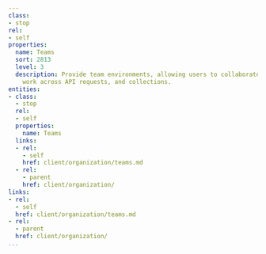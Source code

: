 ```yaml
---
class:
- stop
rel:
- self
properties:
  name: Teams
  sort: 2813
  level: 3
  description: Provide team environments, allowing users to collaborate, share and
    work across API requests, and collections.
entities:
- class:
  - stop
  rel:
  - self
  properties:
    name: Teams
  links:
  - rel:
    - self
    href: client/organization/teams.md
  - rel:
    - parent
    href: client/organization/
links:
- rel:
  - self
  href: client/organization/teams.md
- rel:
  - parent
  href: client/organization/
...
```

